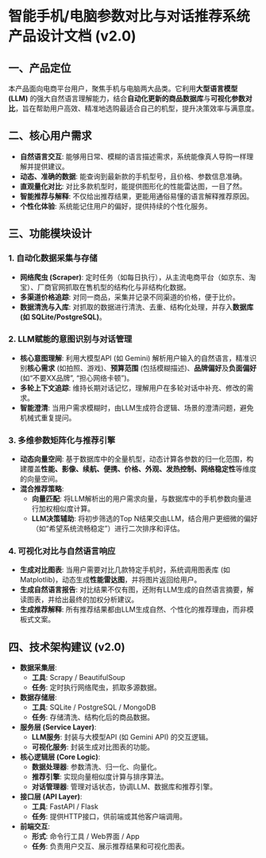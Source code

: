 # 智能手机/电脑参数对比与对话推荐系统 产品设计文档 (v2.0)

## 一、产品定位
本产品面向电商平台用户，聚焦手机与电脑两大品类。它利用**大型语言模型 (LLM)** 的强大自然语言理解能力，结合**自动化更新的商品数据库**与**可视化参数对比**，旨在帮助用户高效、精准地选购最适合自己的机型，提升决策效率与满意度。

## 二、核心用户需求
- **自然语言交互**: 能够用日常、模糊的语言描述需求，系统能像真人导购一样理解并提供建议。
- **动态、准确的数据**: 能查询到最新款的手机型号，且价格、参数信息准确。
- **直观量化对比**: 对比多款机型时，能提供图形化的性能雷达图，一目了然。
- **智能推荐与解释**: 不仅给出推荐结果，更能用通俗易懂的语言解释推荐原因。
- **个性化体验**: 系统能记住用户的偏好，提供持续的个性化服务。

## 三、功能模块设计

### 1. 自动化数据采集与存储
- **网络爬虫 (Scraper)**: 定时任务（如每日执行），从主流电商平台（如京东、淘宝）、厂商官网抓取在售机型的结构化与非结构化数据。
- **多渠道价格追踪**: 对同一商品，采集并记录不同渠道的价格，便于比价。
- **数据清洗与入库**: 对抓取的数据进行清洗、去重、结构化处理，并存入**数据库 (如 SQLite/PostgreSQL)**。

### 2. LLM赋能的意图识别与对话管理
- **核心意图理解**: 利用大模型API (如 Gemini) 解析用户输入的自然语言，精准识别**核心需求** (如拍照、游戏)、**预算范围** (包括模糊描述)、**品牌偏好**及**负面偏好** (如“不要XX品牌”, “担心网络卡顿”)。
- **多轮上下文追踪**: 维持长期对话记忆，理解用户在多轮对话中补充、修改的需求。
- **智能澄清**: 当用户需求模糊时，由LLM生成符合逻辑、场景的澄清问题，避免机械式重复提问。

### 3. 多维参数矩阵化与推荐引擎
- **动态向量空间**: 基于数据库中的全量机型，动态计算各参数的归一化范围，构建覆盖**性能、影像、续航、便携、价格、外观、发热控制、网络稳定性**等维度的向量空间。
- **混合推荐策略**:
    - **向量匹配**: 将LLM解析出的用户需求向量，与数据库中的手机参数向量进行加权相似度计算。
    - **LLM决策辅助**: 将初步筛选的Top N结果交由LLM，结合用户更细微的偏好（如“希望系统流畅稳定”）进行二次排序和评估。

### 4. 可视化对比与自然语言响应
- **生成对比图表**: 当用户需要对比几款特定手机时，系统调用图表库 (如 Matplotlib)，动态生成**性能雷达图**，并将图片返回给用户。
- **生成自然语言报告**: 对比结果不仅有图，还附有LLM生成的自然语言摘要，解读图表，并给出最终的加权分析建议。
- **生成推荐解释**: 所有推荐结果都由LLM生成自然、个性化的推荐理由，而非模板式文案。

## 四、技术架构建议 (v2.0)

- **数据采集层**:
  - **工具**: Scrapy / BeautifulSoup
  - **任务**: 定时执行网络爬虫，抓取多源数据。
- **数据存储层**:
  - **工具**: SQLite / PostgreSQL / MongoDB
  - **任务**: 存储清洗、结构化后的商品数据。
- **服务层 (Service Layer)**:
  - **LLM服务**: 封装与大模型API (如 Gemini API) 的交互逻辑。
  - **可视化服务**: 封装生成对比图表的功能。
- **核心逻辑层 (Core Logic)**:
  - **数据处理器**: 参数清洗、归一化、向量化。
  - **推荐引擎**: 实现向量相似度计算与排序算法。
  - **对话管理器**: 管理对话状态，协调LLM、数据库和推荐引擎。
- **接口层 (API Layer)**:
  - **工具**: FastAPI / Flask
  - **任务**: 提供HTTP接口，供前端或其他客户端调用。
- **前端交互**:
  - **形式**: 命令行工具 / Web界面 / App
  - **任务**: 负责用户交互、展示推荐结果和可视化图表。 